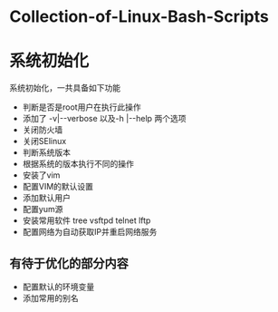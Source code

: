 # Collection-of-Linux-Bash-Scripts


# 系统初始化  

系统初始化，一共具备如下功能

- 判断是否是root用户在执行此操作
- 添加了 -v|--verbose 以及-h |--help 两个选项
- 关闭防火墙
- 关闭SElinux
- 判断系统版本
- 根据系统的版本执行不同的操作
- 安装了vim
- 配置VIM的默认设置
- 添加默认用户
- 配置yum源
- 安装常用软件 tree vsftpd telnet lftp
- 配置网络为自动获取IP并重启网络服务




## 有待于优化的部分内容
- 配置默认的环境变量
- 添加常用的别名



